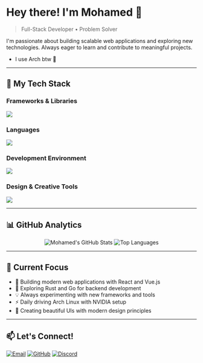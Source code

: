 # Hey there! I'm Mohamed 👋

> Full-Stack Developer • Problem Solver 

I'm passionate about building scalable web applications and exploring new technologies. Always eager to learn and contribute to meaningful projects.

- I use Arch btw 🐧

---

## 🚀 My Tech Stack

### **Frameworks & Libraries**
<img src="https://go-skill-icons.vercel.app/api/icons?i=react,nodejs,tailwind,flask,express"/>

### **Languages**
<img src="https://go-skill-icons.vercel.app/api/icons?i=ts,js,python,c,html,css,sass,sqlite"/>

### **Development Environment**
<img src="https://go-skill-icons.vercel.app/api/icons?i=debian,arch,git,github,npm,vscode"/>

### **Design & Creative Tools**
<img src="https://go-skill-icons.vercel.app/api/icons?i=figma,ps,ai,obsidian"/>

---

## 📊 GitHub Analytics

<div align="center"> 
  
![Mohamed's GitHub Stats](https://github-readme-stats.vercel.app/api?username=mohamedaatid&show_icons=true&theme=tokyonight&hide_border=true&bg_color=0d1117&title_color=58a6ff&text_color=c9d1d9&icon_color=79c0ff)
![Top Languages](https://github-readme-stats.vercel.app/api/top-langs/?username=mohamedaatid&layout=compact&theme=tokyonight&hide_border=true&bg_color=0d1117&title_color=58a6ff&text_color=c9d1d9&card_width=445)

</div>

---

## 🌟 Current Focus

- 🔭 Building modern web applications with React and Vue.js
- 🌱 Exploring Rust and Go for backend development
- 💡 Always experimenting with new frameworks and tools
- ⚡ Daily driving Arch Linux with NVIDIA setup
- 🎨 Creating beautiful UIs with modern design principles

---

## 📫 Let's Connect!

[![Email](https://img.shields.io/badge/Email-D14836?style=for-the-badge&logo=gmail&logoColor=white)](mailto:mohamedaatid.dd@gmail.com)
[![GitHub](https://img.shields.io/badge/GitHub-181717?style=for-the-badge&logo=github&logoColor=white)](https://github.com/mohamedaatid)
[![Discord](https://img.shields.io/badge/Discord-5865F2?style=for-the-badge&logo=discord&logoColor=white)](https://discord.gg/Dsg4Uv2a)
